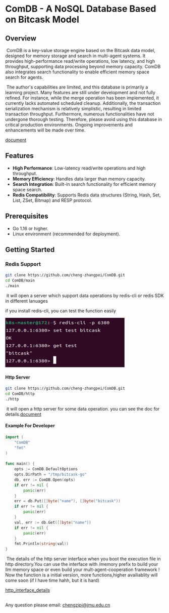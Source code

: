 # ComDB - A NoSQL Database Based on Bitcask Model

## Overview

​	ComDB is a key-value storage engine based on the Bitcask data model, designed for memory storage and search in multi-agent systems. It provides high-performance read/write operations, low latency, and high throughput, supporting data processing beyond memory capacity. ComDB also integrates search functionality to enable efficient memory space search for agents.

​	The author's capabilities are limited, and this database is primarily a learning project. Many features are still under development and not fully refined. For instance, while the merge operation has been implemented, it currently lacks automated scheduled cleanup. Additionally, the transaction serialization mechanism is relatively simplistic, resulting in limited transaction throughput. Furthermore, numerous functionalities have not undergone thorough testing. Therefore, please avoid using this database in critical production environments. Ongoing improvements and enhancements will be made over time.

[document](https://github.com/cheng-zhangpei/ComDB/tree/main/doc/doc.md)

## Features

- **High Performance**: Low-latency read/write operations and high throughput.
- **Memory Efficiency**: Handles data larger than memory capacity.
- **Search Integration**: Built-in search functionality for efficient memory space search.
- **Redis Compatibility**: Supports Redis data structures (String, Hash, Set, List, ZSet, Bitmap) and RESP protocol.

## Prerequisites

- Go 1.16 or higher.
- Linux environment (recommended for deployment).

## Getting Started

### Redis Support

```sh
git clone https://github.com/cheng-zhangpei/ComDB.git
cd ComDB/main
./main
```

​	it will open a server which support data operations by redis-cli or redis SDK in different lanuages

if you install redis-cli, you can test the function easily

![test](./image/redis-test.png)

#### 
#### Http Server

```sh
git clone https://github.com/cheng-zhangpei/ComDB.git
cd ComDB/http
./http
```

​	it will open a http server for some data operation. you can see the doc for details.[document](https://github.com/cheng-zhangpei/ComDB/tree/main/doc/doc.md)

#### Example For Developer

```go
import (
	"ComDB"
	"fmt"
)

func main() {
	opts := ComDB.DefaultOptions
	opts.DirPath = "/tmp/bitcask-go"
	db, err := ComDB.Open(opts)
	if err != nil {
		panic(err)
	}
	err = db.Put([]byte("name"), []byte("bitcask"))
	if err != nil {
		panic(err)
	}
	val, err := db.Get([]byte("name"))
	if err != nil {
		panic(err)
	}
	fmt.Println(string(val))
}
```

​	The details of the http server interface when you boot the execution file in http directory.You can use the interface with /memory prefix to build your llm memory space or even build your mult-agent-cooperation framework !  Now the function is a initial version, more functions,higher availiablity will come soon (if I have time hahh, but it is hard)

[http_interface_details](https://github.com/cheng-zhangpei/ComDB/tree/main/doc/interface.md)

## 

Any question please email:   chengzipi@jmu.edu.cn